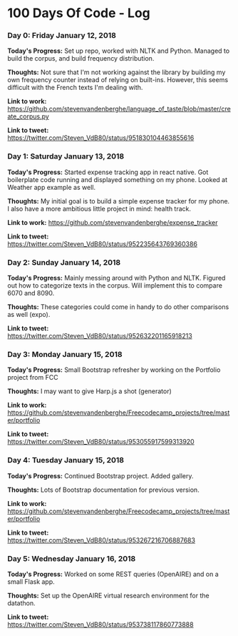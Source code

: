 # 100 Days Of Code - Log

### Day 0: Friday January 12, 2018

**Today's Progress:** Set up repo, worked with NLTK and Python. Managed to build the corpus, and build frequency distribution.

**Thoughts:** Not sure that I'm not working against the library by building my own frequency counter instead of relying on
built-ins. However, this seems difficult with the French texts I'm dealing with. 

**Link to work:** https://github.com/stevenvandenberghe/language_of_taste/blob/master/create_corpus.py

**Link to tweet:** https://twitter.com/Steven_VdB80/status/951830104463855616

### Day 1: Saturday January 13, 2018

**Today's Progress:** Started expense tracking app in react native. Got boilerplate code running and displayed something on my phone.
Looked at Weather app example as well.

**Thoughts:** My initial goal is to build a simple expense tracker for my phone. I also have a more ambitious little project in mind:
health track.

**Link to work:** https://github.com/stevenvandenberghe/expense_tracker

**Link to tweet:** https://twitter.com/Steven_VdB80/status/952235643769360386

### Day 2: Sunday January 14, 2018

**Today's Progress:** Mainly messing around with Python and NLTK. Figured out how to categorize texts in the corpus. Will implement this
to compare 6070 and 8090.

**Thoughts:** These categories could come in handy to do other comparisons as well (expo).

**Link to tweet:** https://twitter.com/Steven_VdB80/status/952632201165918213

### Day 3: Monday January 15, 2018

**Today's Progress:** Small Bootstrap refresher by working on the Portfolio project from FCC

**Thoughts:** I may want to give Harp.js a shot (generator)

**Link to work:** https://github.com/stevenvandenberghe/Freecodecamp_projects/tree/master/portfolio

**Link to tweet:** https://twitter.com/Steven_VdB80/status/953055917599313920

### Day 4: Tuesday January 15, 2018

**Today's Progress:** Continued Bootstrap project. Added gallery.

**Thoughts:** Lots of Bootstrap documentation for previous version.

**Link to work:** https://github.com/stevenvandenberghe/Freecodecamp_projects/tree/master/portfolio

**Link to tweet:** https://twitter.com/Steven_VdB80/status/953267216706887683

### Day 5: Wednesday January 16, 2018

**Today's Progress:** Worked on some REST queries (OpenAIRE) and on a small Flask app.

**Thoughts:** Set up the OpenAIRE virtual research environment for the datathon.

**Link to tweet:** https://twitter.com/Steven_VdB80/status/953738117860773888


